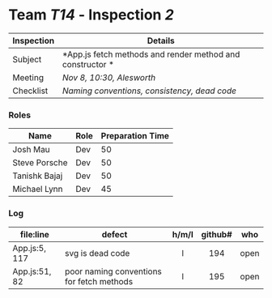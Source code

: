 # Team *T14* - Inspection *2*
 
Inspection | Details
----- | -----
Subject | *App.js fetch methods and render method and constructor *
Meeting | *Nov 8, 10:30, Alesworth*
Checklist | *Naming conventions, consistency, dead code*

### Roles
Name | Role | Preparation Time
---- | ---- | ----
Josh Mau | Dev | 50
Steve Porsche | Dev | 50
Tanishk Bajaj | Dev | 50
Michael Lynn | Dev | 45

### Log
file:line | defect | h/m/l | github# | who
--- | --- |:---:|:---:| ---
App.js:5, 117 | svg is dead code | l | 194 | open
App.js:51, 82 | poor naming conventions for fetch methods | l | 195 | open
 

